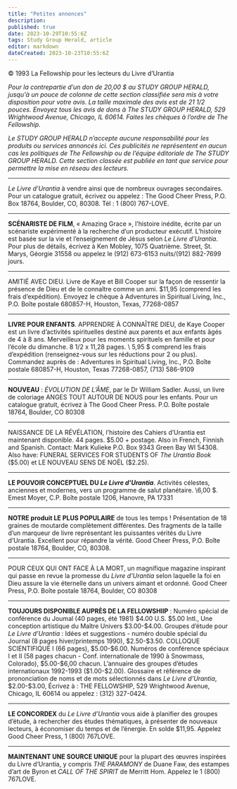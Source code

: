 ```yaml
---
title: "Petites annonces"
description: 
published: true
date: 2023-10-29T10:55:6Z
tags: Study Group Herald, article
editor: markdown
dateCreated: 2023-10-23T10:55:6Z
---
```


<p class="v-card v-sheet theme--light grey lighten-3 px-2">© 1993 La Fellowship pour les lecteurs du Livre d’Urantia</p>


_Pour la contrepartie d’un don de 20,00 $ au STUDY GROUP HERALD, jusqu'à un pouce de colonne de cette section classifiée sera mis à votre disposition pour votre avis. La taille maximale des avis est de 21 1/2 pouces. Envoyez tous les avis de dons à The STUDY GROUP HERALD, 529 Wrightwood Avenue, Chicago, IL 60614. Faites les chèques à l’ordre de The Fellowship._

_Le STUDY GROUP HERALD n’accepte aucune responsabilité pour les produits ou services annoncés ici. Ces publicités ne représentent en aucun cas les politiques de The Fellowship ou de l’équipe éditoriale de The STUDY GROUP HERALD. Cette section classée est publiée en tant que service pour permettre la mise en réseau des lecteurs._

---

_Le Livre d’Urantia_ à vendre ainsi que de nombreux ouvrages secondaires. Pour un catalogue gratuit, écrivez ou appelez : The Good Cheer Press, P.O. Box 18764, Boulder, CO, 80308. Tél : 1 (800) 767-LOVE.

---

**SCÉNARISTE DE FILM**, « Amazing Grace », l’histoire inédite, écrite par un scénariste expérimenté à la recherche d’un producteur exécutif. L’histoire est basée sur la vie et l’enseignement de Jésus selon _Le Livre d’Urantia_. Pour plus de détails, écrivez à Ken Mobley, 1075 Quatrième. Street, St. Marys, Géorgie 31558 ou appelez le (912) 673-6153 nuits/(912) 882-7699 jours.

---

AMITIÉ AVEC DIEU. Livre de Kaye et Bill Cooper sur la façon de ressentir la présence de Dieu et de le connaître comme un ami. \$11,95 (comprend les frais d’expédition). Envoyez le chèque à Adventures in Spiritual Living, Inc., P.O. Boîte postale 680857-H, Houston, Texas, 77268-0857

---

**LIVRE POUR ENFANTS**. APPRENDRE À CONNAÎTRE DIEU, de Kaye Cooper est un livre d’activités spirituelles destiné aux parents et aux enfants âgés de 4 à 8 ans. Merveilleux pour les moments spirituels en famille et pour l’école du dimanche. 8 1/2 x 11,28 pages. \ 5,95 $ comprend les frais d’expédition (renseignez-vous sur les réductions pour 2 ou plus). Commandez auprès de : Adventures in Spiritual Living, Inc., P.O. Boîte postale 680857-H, Houston, Texas 77268-0857, (713) 586-9109

---

**NOUVEAU** : _ÉVOLUTION DE L’ÂME_, par le Dr William Sadler. Aussi, un livre de coloriage ANGES TOUT AUTOUR DE NOUS pour les enfants. Pour un catalogue gratuit, écrivez à The Good Cheer Press. P.O. Boîte postale 18764, Boulder, CO 80308

---

NAISSANCE DE LA RÉVÉLATION, l’histoire des Cahiers d’Urantia est maintenant disponible. 44 pages. \$5.00 + postage. Also in French, Finnish and Spanish. Contact: Mark Kulieke P.O. Box 9343 Green Bay WI 54308. Also have: FUNERAL SERVICES FOR STUDENTS OF _The Urantia Book_ (\$5.00) et LE NOUVEAU SENS DE NOËL (\$2.25).

---

**LE POUVOIR CONCEPTUEL DU _Le Livre d’Urantia_**. Activités célestes, anciennes et modernes, vers un programme de salut planétaire. \6,00 $. Emest Moyer, C.P. Boîte postale 1206, Hanovre, PA 17331

---

**NOTRE produit LE PLUS POPULAIRE** de tous les temps ! Présentation de 18 graines de moutarde complètement différentes. Des fragments de la taille d’un marqueur de livre représentant les puissantes vérités du Livre d’Urantia. Excellent pour répandre la vérité. Good Cheer Press, P.O. Boîte postale 18764, Boulder, CO, 80308.

---

POUR CEUX QUI ONT FACE À LA MORT, un magnifique magazine inspirant qui passe en revue la promesse du _Livre d’Urantia_ selon laquelle la foi en Dieu assure la vie éternelle dans un univers aimant et ordonné. Good Cheer Press, P.O. Boîte postale 18764, Boulder, CO 80308

---

**TOUJOURS DISPONIBLE AUPRÈS DE LA FELLOWSHIIP** : Numéro spécial de conférence du Joumal (40 pages, été 1981) \$4.00 U.S. \$5.00 Intl., Une conception artistique du Maître Univers \$3.00-\$4.00. Groupes d’étude pour _Le Livre d’Urantia_ : Idées et suggestions - numéro double spécial du Journal (8 pages hiver/printemps 1990), \$2.50-\$3.50\. COLLOQUE SCIENTIFIQUE I (66 pages), \$5.00-\$6.00. Numéros de conférence spéciaux I et II (58 pages chacun - Conf. internationale de 1990 à Snowmass, Colorado), \$5.00-\$6,00 chacun. L’annuaire des groupes d’études internationaux 1992-1993 (\$1.00-\$2.00). Glossaire et référence de prononciation de noms et de mots sélectionnés dans _Le Livre d’Urantia_, \$2.00-\$3.00, Écrivez à : THE FELLOWSHIP, 529 Wrightwood Avenue, Chicago, IL 60614 ou appelez : (312) 327-0424.

---

**LE CONCORDEX** du _Le Livre d’Urantia_ vous aide à planifier des groupes d’étude, à rechercher des études thématiques, à présenter de nouveaux lecteurs, à économiser du temps et de l’énergie. En solde \$11,95. Appelez Good Cheer Press, 1 (800) 767LOVE.

---

**MAINTENANT UNE SOURCE UNIQUE** pour la plupart des œuvres inspirées du Livre d’Urantia, y compris _THE PARAMONY_ de Duane Faw, des estampes d’art de Byron et _CALL OF THE SPIRIT_ de Merritt Hom. Appelez le 1 (800) 767LOVE.

